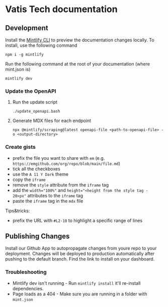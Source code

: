 # Vatis Tech documentation

## Development

Install the [Mintlify CLI](https://www.npmjs.com/package/mintlify) to preview the documentation changes locally. To install, use the following command

```
npm i -g mintlify
```

Run the following command at the root of your documentation (where mint.json is)

```
mintlify dev
```

### Update the OpenAPI

1. Run the update script
    ```shell
    ./update_openapi.bash
    ```
2. Generate MDX files for each endpoint
    ```shell
    npx @mintlify/scraping@latest openapi-file <path-to-openapi-file> -o <output-directory>
    ```

### Create gists
- prefix the file you want to share with `em` (e.g. `https://emgithub.com/org/repo/blob/main/file.md`)
- tick all the checkboxes
- use the `A 11 Y Dark` theme
- copy the `iframe`
- remove the `style` attribute from the `iframe` tag
- add the `width="100%"` and `height="<height from the style tag - 20>px"` attributes to the `iframe` tag
- paste the `iframe` tag in the `mdx` file

Tips&tricks:
- prefix the URL with `#L2-10` to highlight a specific range of lines


## Publishing Changes

Install our Github App to autopropagate changes from youre repo to your deployment. Changes will be deployed to production automatically after pushing to the default branch. Find the link to install on your dashboard. 

### Troubleshooting

- Mintlify dev isn't running - Run `mintlify install` it'll re-install dependencies.
- Page loads as a 404 - Make sure you are running in a folder with `mint.json`
